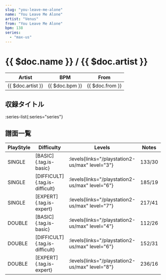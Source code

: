 ```yaml
---
slug: "you-leave-me-alone"
name: "You Leave Me Alone"
artist: "Venus"
from: "You Leave Me Alone"
bpm: 138
series:
  - "max-us"
---
```


# {{ $doc.name }} / {{ $doc.artist }}

|Artist|BPM|From|
|------|---|----|
|{{ $doc.artist }}|{{ $doc.bpm }}|{{ $doc.from }}|

## 収録タイトル

:series-list{:series="series"}

## 譜面一覧

|PlayStyle|Difficulty|Levels|Notes|Movie|
|---------|----------|------|-----|-----|
|SINGLE|[BASIC]{.tag.is-basic}| :levels{links="/playstation2-us/max" level="3"}|133/30||
|SINGLE|[DIFFICULT]{.tag.is-difficult}| :levels{links="/playstation2-us/max" level="6"}|185/19||
|SINGLE|[EXPERT]{.tag.is-expert}| :levels{links="/playstation2-us/max" level="7"}|217/41||
|DOUBLE|[BASIC]{.tag.is-basic}| :levels{links="/playstation2-us/max" level="4"}|112/26||
|DOUBLE|[DIFFICULT]{.tag.is-difficult}| :levels{links="/playstation2-us/max" level="6"}|152/31||
|DOUBLE|[EXPERT]{.tag.is-expert}| :levels{links="/playstation2-us/max" level="8"}|236/16||
